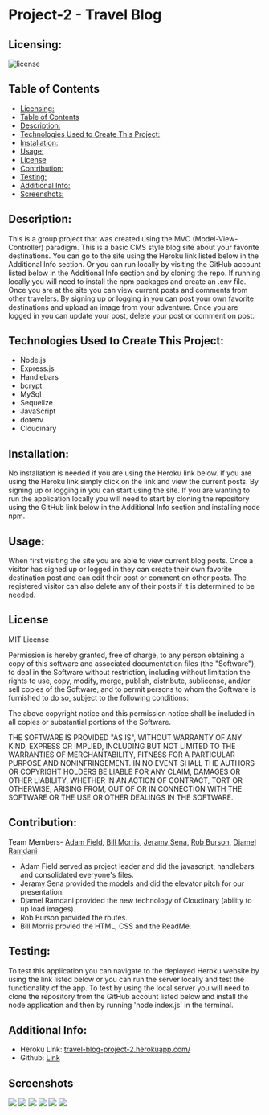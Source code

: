 # Project-2 - Travel Blog

## Licensing:

![license](https://img.shields.io/badge/license-MIT-blue)

## Table of Contents

  - [Licensing:](#licensing)
  - [Table of Contents](#table-of-contents)
  - [Description:](#description)
  - [Technologies Used to Create This Project:](#technologies-used-to-create-this-project)
  - [Installation:](#installation)
  - [Usage:](#usage)
  - [License](#license)
  - [Contribution:](#contribution)
  - [Testing:](#testing)
  - [Additional Info:](#additional-info)
  - [Screenshots:](#screenshots)

## Description:

This is a group project that was created using the MVC (Model-View-Controller) paradigm. This is a basic CMS style blog site about your favorite destinations. You can go to the site using the Heroku link listed below in the Additional Info section. Or you can run locally by visiting the GitHub account listed below in the Additional Info section and by cloning the repo. If running locally you will need to install the npm packages and create an .env file. Once you are at the site you can view current posts and comments from other travelers. By signing up or logging in you can post your own favorite destinations and upload an image from your adventure. Once you are logged in you can update your post, delete your post or comment on post.

## Technologies Used to Create This Project:

- Node.js
- Express.js
- Handlebars
- bcrypt
- MySql
- Sequelize
- JavaScript
- dotenv
- Cloudinary

## Installation:

No installation is needed if you are using the Heroku link below. If you are using the Heroku link simply click on the link and view the current posts. By signing up or logging in you can start using the site. If you are wanting to run the application locally you will need to start by cloning the repository using the GitHub link below in the Additional Info section and installing node npm.

## Usage:

When first visiting the site you are able to view current blog posts. Once a visitor has signed up or logged in they can create their own favorite destination post and can edit their post or comment on other posts. The registered visitor can also delete any of their posts if it is determined to be needed.

## License

MIT License

Permission is hereby granted, free of charge, to any person obtaining a copy
of this software and associated documentation files (the "Software"), to deal
in the Software without restriction, including without limitation the rights
to use, copy, modify, merge, publish, distribute, sublicense, and/or sell
copies of the Software, and to permit persons to whom the Software is
furnished to do so, subject to the following conditions:

The above copyright notice and this permission notice shall be included in all
copies or substantial portions of the Software.

THE SOFTWARE IS PROVIDED "AS IS", WITHOUT WARRANTY OF ANY KIND, EXPRESS OR
IMPLIED, INCLUDING BUT NOT LIMITED TO THE WARRANTIES OF MERCHANTABILITY,
FITNESS FOR A PARTICULAR PURPOSE AND NONINFRINGEMENT. IN NO EVENT SHALL THE
AUTHORS OR COPYRIGHT HOLDERS BE LIABLE FOR ANY CLAIM, DAMAGES OR OTHER
LIABILITY, WHETHER IN AN ACTION OF CONTRACT, TORT OR OTHERWISE, ARISING FROM,
OUT OF OR IN CONNECTION WITH THE SOFTWARE OR THE USE OR OTHER DEALINGS IN THE
SOFTWARE.

## Contribution:

Team Members- 
[Adam Field](https://github.com/adamjfield), [Bill Morris](https://github.com/bilcon), [Jeramy Sena](https://github.com/JeramySena), [Rob Burson](https://github.com/RobBurson), [Djamel Ramdani](https://github.com/scorpiondz1999)

- Adam Field served as project leader and did the javascript, handlebars and consolidated everyone's files.
- Jeramy Sena provided the models and did the elevator pitch for our presentation.
- Djamel Ramdani provided the new technology of Cloudinary (ability to up load images).
- Rob Burson provided the routes.
- Bill Morris provied the HTML, CSS and the ReadMe.

## Testing:

To test this application you can navigate to the deployed Heroku website by using the link listed below or you can run the server locally and test the functionality of the app. To test by using the local server you will need to clone the repository from the GitHub account listed below and install the node application and then by running 'node index.js' in the terminal.

## Additional Info:

- Heroku Link: [travel-blog-project-2.herokuapp.com/](https://travel-blog-project-2.herokuapp.com/)
- Github: [Link](https://github.com/adamjfield/Travel-Blog)

## Screenshots
![](./assests/images/Landing-Page.png)
![](./assests/images/Login-Page.png)
![](./assests/images/Blog-Page.png)
![](./assests/images/Single-Post-Page.png)
![](./assests/images/Dashboard.png)
![](./assests/images/Edit-Post-Page.png)

